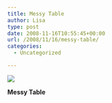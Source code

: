 ```yaml
---
title: Messy Table
author: Lisa
type: post
date: 2008-11-16T10:55:45+00:00
url: /2008/11/16/messy-table/
categories:
  - Uncategorized

---
```

![][1]

**Messy Table**

 [1]: http://data.tumblr.com/xMgN4OQMFgd49kp9qtqTDLAOo1_500.jpg